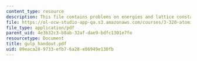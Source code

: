 ```yaml
---
content_type: resource
description: This file contains problems on energies and lattice constants.
file: https://ol-ocw-studio-app-qa.s3.amazonaws.com/courses/3-320-atomistic-computer-modeling-of-materials-sma-5107-spring-2005/89eaca289733efb76a28e86949e130fb_gulp_handout.pdf
file_type: application/pdf
parent_uid: 4e3b32c3-b8ab-32af-dae9-bdfc1301e7fe
resourcetype: Document
title: gulp_handout.pdf
uid: 89eaca28-9733-efb7-6a28-e86949e130fb
---
```

